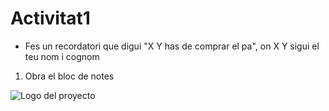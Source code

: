 # Activitat1
- Fes un recordatori que digui "X Y has de comprar el pa", on X Y sigui el teu nom i cognom

1. Obra el bloc de notes
<img src="https://github.com/usuario/repositorio/raw/main/assets/logo.png" alt="Logo del proyecto">

